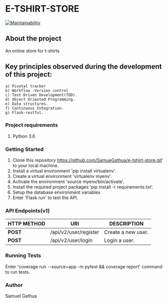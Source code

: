 # E-TSHIRT-STORE

[![Maintainability](https://api.codeclimate.com/v1/badges/bb34ba25ecfdf1535c4f/maintainability)](https://codeclimate.com/github/SamueGathua/e-tshirt-store-api/maintainability)

## About the project
An online store for t-shirts

## Key principles observed during the development of this project:

    a) Pivotal tracker
    b) Workflow -Version control
    c) Test Driven Development(TDD).
    d) Object Oriented Programming.
    e) Data structures.
    f) Continuous Integration.
    g) Flask-restful.

### Project requirements
1. Python 3.6

### Getting Started
1. Clone this repository https://github.com/SamueGathua/e-tshirt-store.git' to your local machine.
2. Install a virtual environment 'pip install virtualenv'.
3. Create a virtual environment 'virtualenv myenv'.
4. Activate the environment 'source myenv/bin/activate'.
5. Install the required  project packages 'pip install -r requirements.txt'.
6. Setup the database environment variables
7. Enter 'Flask run' to test the API.

### API Endpoints(v1)
| **HTTP METHOD**  | **URI**                                    |  **DESCRIPTION**           |
| -----------      | -----------                                |  ---------------           |
| **POST**         | /api/v2/user/register                      |  Create a new user.        |  
| **POST**         | /api/v2/user/login                         |  Login a user.             |

### Running Tests
Enter 'coverage run --source=app -m pytest && coverage report' command to run tests.

### Author

Samuel Gathua
